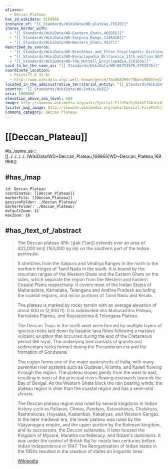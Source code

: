 ```yaml
---
aliases:
  - Deccan Plateau
has_id_wikidata: Q169966
instance_of: "[[_Standards/WikiData/WD~plateau,75520]]"
shares_border_with:
  - "[[_Standards/WikiData/WD~Eastern_Ghats,465055]]"
  - "[[_Standards/WikiData/WD~Satpura_Range,1145416]]"
  - "[[_Standards/WikiData/WD~Western_Ghats,4527]]"
described_by_source:
  - "[[_Standards/WikiData/WD~Brockhaus_and_Efron_Encyclopedic_Dictionary,602358]]"
  - "[[_Standards/WikiData/WD~Encyclopædia_Britannica_11th_edition,867541]]"
  - "[[_Standards/WikiData/WD~The_Nuttall_Encyclopædia,3181656]]"
said_to_be_the_same_as: "[[_Standards/WikiData/WD~Q6753576,6753576]]"
coordinate_location:
  - Point(77.0 15.0)
  - http://www.wikidata.org/.well-known/genid/7ba9b8295e79bbea9003fed2f32c7144
located_in_the_administrative_territorial_entity: "[[_Standards/WikiData/WD~India,668]]"
country: "[[_Standards/WikiData/WD~India,668]]"
area: 1000000
elevation_above_sea_level: 600
image: http://commons.wikimedia.org/wiki/Special:FilePath/Dek%C3%A1nsk%C3%A1%20krajina%20u%20Hajdar%C3%A1b%C3%A1du.jpg
locator_map_image: http://commons.wikimedia.org/wiki/Special:FilePath/Indiahills.png
Commons_category: Deccan Plateau
---
```


# [[Deccan_Plateau]]

#is_/same_as :: [[../../../../../WikiData/WD~Deccan_Plateau,169966|WD~Deccan_Plateau,169966]] 

## #has_/map  

```leaflet
id: Deccan_Plateau
coordinates: [[Deccan_Plateau]] 
markerFile: [[Deccan_Plateau]] 
geojsonFolder: ./Deccan_Plateau/
markerFolder: ./Deccan_Plateau/
defaultZoom: 11 
maxZoom: 18
```

## #has_/text_of_/abstract 

> The Deccan plateau (IPA: [d̪əkː(ʰ)ən]) extends over an area of 422,000 km2 (163,000 sq mi) 
> on the southern part of the Indian peninsula. 
> 
> It stretches from the Satpura and Vindhya Ranges in the north 
> to the northern fringes of Tamil Nadu in the south. 
> It is bound by the mountain ranges of the Western Ghats and the Eastern Ghats on the sides, 
> which separate the region from the Western and Eastern Coastal Plains respectively. 
> It covers most of the Indian States of 
> Maharashtra, Karnataka, Telangana and Andhra Pradesh 
> excluding the coastal regions, and minor portions of Tamil Nadu and Kerala.
>
> The plateau is marked by rocky terrain with an average elevation of about 600 m (2,000 ft). 
> It is subdivided into Maharashtra Plateau, Karnataka Plateau, 
> and Rayalaseema & Telangana Plateau. 
> 
> The Deccan Traps in the north west were formed by multiple layers of igneous rocks laid down by basaltic lava flows following a massive volcanic eruption that occurred during the end of the Cretaceous period (66 mya). The underlying bed consists of granite and sedimentary rocks formed during the Precambrian era and the formation of Gondwana.
>
> The region forms one of the major watersheds of India, with many perennial river systems such as Godavari, Krishna, and Kaveri flowing through the region. The plateau slopes gently from the west to east, resulting in most of the principal rivers flowing eastwards towards the Bay of Bengal. As the Western Ghats block the rain bearing winds, the plateau region is drier than the coastal region and has a semi-arid climate.
>
> The Deccan plateau region was ruled by several kingdoms in Indian history such as Pallavas, Cholas, Pandyas, Satavahanas, Chalukyas, Rashtrakutas, Hoysalas, Kadambas, Kakatiyas, and Western Gangas. In the later medieval era, the lower plateau was ruled by the Vijayanagara empire, and the upper portion by the Bahmani kingdom, and its successors, the Deccan sultanates. It later housed the Kingdom of Mysore, Maratha confederacy, and Nizam's dominions. It was under the control of British Raj for nearly two centuries before Indian Independence in 1947. The Reorganisation of Indian states in the 1950s resulted in the creation of states on linguistic lines.
>
> [Wikipedia](https://en.wikipedia.org/wiki/Deccan%20Plateau)